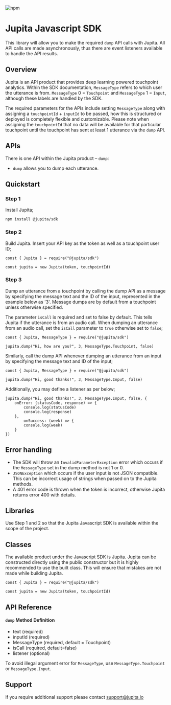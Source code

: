![npm](https://img.shields.io/npm/v/@jupita/sdk)

# Jupita Javascript SDK
This library will allow you to make the required `dump` API calls with Jupita. All API calls are made asynchronously, thus there are event listeners available to handle the API results.


## Overview
Jupita is an API product that provides deep learning powered touchpoint analytics. Within the SDK documentation, `MessageType` refers to which user the utterance is from. `MessageType` 0 = `Touchpoint` and `MessageType` 1 = `Input`, although these labels are handled by the SDK.

The required parameters for the APIs include setting `MessageType` along with assigning a `touchpointId` + `inputId` to be passed, how this is structured or deployed is completely flexible and customizable. Please note when assigning the `touchpointId` that no data will be available for that particular touchpoint until the touchpoint has sent at least 1 utterance via the `dump` API. 


## APIs
There is one API within the Jupita product – `dump`:

- `dump` allows you to dump each utterance.


##  Quickstart
### Step 1
Install Jupita;

```
npm install @jupita/sdk
```

### Step 2
Build Jupita. Insert your API key as the token as well as a touchpoint user ID;

```
const { Jupita } = require("@jupita/sdk")

const jupita = new Jupita(token, touchpointId)
```

### Step 3
Dump an utterance from a touchpoint by calling the dump API as a message by specifying the message text and the ID of the input, represented in the example below as '3'. Message dumps are by default from a touchpoint unless otherwise specified. 

The parameter `isCall` is required and set to false by default. This tells Jupita if the utterance is from an audio call. When dumping an utterance from an audio call, set the `isCall` parameter to `true` otherwise set to `false`;

```
const { Jupita, MessageType } = require("@jupita/sdk")

jupita.dump("Hi, how are you?", 3, MessageType.Touchpoint, false)
```

Similarly, call the dump API whenever dumping an utterance from an input by specifying the message text and ID of the input;
```
const { Jupita, MessageType } = require("@jupita/sdk")

jupita.dump("Hi, good thanks!", 3, MessageType.Input, false)
```

Additionally, you may define a listener as per below;

```
jupita.dump("Hi, good thanks!", 3, MessageType.Input, false, {
    onError: (statusCode, response) => {
        console.log(statusCode)
        console.log(response)
    }, 
        onSuccess: (week) => {
        console.log(week)
    }
})
```

## Error handling
- The SDK will throw an `InvalidParameterException` error which occurs if the `MessageType` set in the dump method is not 1 or 0.
- `JSONException` which occurs if the user input is not JSON compatible. This can be incorrect usage of strings when passed on to the Jupita methods.
- A 401 error code is thrown when the token is incorrect, otherwise Jupita returns error 400 with details.


## Libraries
Use Step 1 and 2 so that the Jupita Javascript SDK is available within the scope of the project.


## Classes
The available product under the Javascript SDK is Jupita. Jupita can be constructed directly using the public constructor but it is highly recommended to use the built class. This will ensure that mistakes are not made while building Jupita.

```
const { Jupita } = require("@jupita/sdk")

const jupita = new Jupita(token, touchpointId)
```

## API Reference
#### `dump` Method Definition

* text (required)
* inputId (required)
* MessageType (required, default = Touchpoint)
* isCall (required, default=false)
* listener (optional)

To avoid illegal argument error for `MessageType`, use `MessageType.Touchpoint` or `MessageType.Input`.

## Support
If you require additional support please contact support@jupita.io
